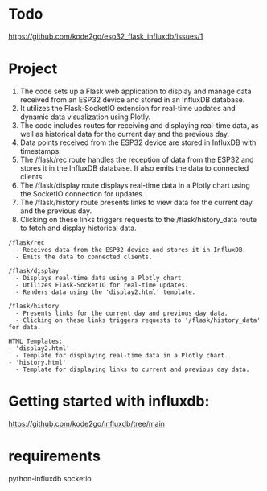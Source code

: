 # Todo

https://github.com/kode2go/esp32_flask_influxdb/issues/1

# Project

1. The code sets up a Flask web application to display and manage data received from an ESP32 device and stored in an InfluxDB database.
2. It utilizes the Flask-SocketIO extension for real-time updates and dynamic data visualization using Plotly.
3. The code includes routes for receiving and displaying real-time data, as well as historical data for the current day and the previous day.
4. Data points received from the ESP32 device are stored in InfluxDB with timestamps.
5. The /flask/rec route handles the reception of data from the ESP32 and stores it in the InfluxDB database. It also emits the data to connected clients.
6. The /flask/display route displays real-time data in a Plotly chart using the SocketIO connection for updates.
7. The /flask/history route presents links to view data for the current day and the previous day.
8. Clicking on these links triggers requests to the /flask/history_data route to fetch and display historical data.

```
/flask/rec
  - Receives data from the ESP32 device and stores it in InfluxDB.
  - Emits the data to connected clients.

/flask/display
  - Displays real-time data using a Plotly chart.
  - Utilizes Flask-SocketIO for real-time updates.
  - Renders data using the 'display2.html' template.

/flask/history
  - Presents links for the current day and previous day data.
  - Clicking on these links triggers requests to '/flask/history_data' for data.

HTML Templates:
- 'display2.html'
  - Template for displaying real-time data in a Plotly chart.
- 'history.html'
  - Template for displaying links to current and previous day data.

```

# Getting started with influxdb:
https://github.com/kode2go/influxdb/tree/main

# requirements

python-influxdb
socketio
